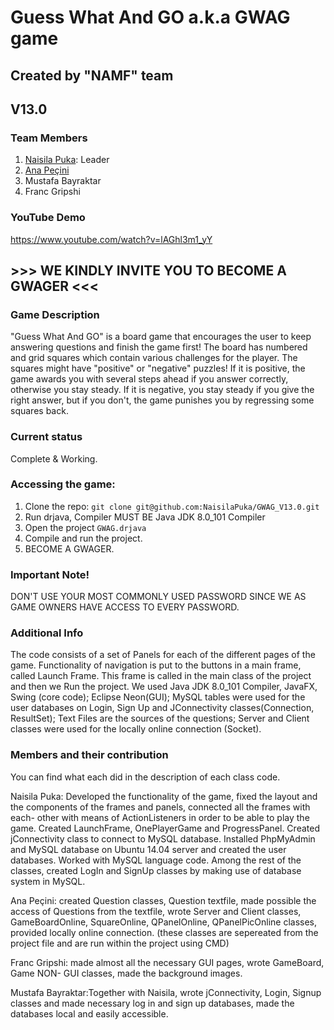 # Guess What And GO a.k.a GWAG game
## Created by "NAMF" team
## V13.0
### Team Members
1. [Naisila Puka](https://github.com/NaisilaPuka): Leader
2. [Ana Peçini](https://github.com/annapecini)
3. Mustafa Bayraktar
4. Franc Gripshi
### YouTube Demo
https://www.youtube.com/watch?v=lAGhl3m1_yY
## >>> WE KINDLY INVITE YOU TO BECOME A GWAGER <<<
### Game Description
"Guess What And GO" is a board game that encourages the user to keep answering questions and finish the game first! The board has numbered and grid squares which contain various challenges for the player. The squares might have "positive" or "negative" puzzles! If it is positive, the game awards you with several steps ahead if you answer correctly, otherwise you stay steady. If it is negative, you stay steady if you give the right answer, but if you don't, the game punishes you by regressing some squares back.

### Current status
Complete & Working.

### Accessing the game:
1. Clone the repo: `git clone git@github.com:NaisilaPuka/GWAG_V13.0.git`
2. Run drjava, Compiler MUST BE Java JDK 8.0_101 Compiler
3. Open the project `GWAG.drjava`
4. Compile and run the project.
4. BECOME A GWAGER. 

### Important Note!
DON'T USE YOUR MOST COMMONLY USED PASSWORD SINCE WE AS GAME OWNERS HAVE ACCESS TO EVERY PASSWORD.

### Additional Info
The code consists of a set of Panels for each of the different pages of the game. Functionality of navigation is put to the buttons in a main frame, called Launch Frame. This frame is called in the main class of the project and then we Run the project. 
We used Java JDK 8.0_101 Compiler, JavaFX, Swing (core code); Eclipse Neon(GUI); MySQL tables were used for the user databases on Login, Sign Up and JConnectivity classes(Connection, ResultSet); Text Files are the sources of the questions; Server and Client classes were used for the locally online connection (Socket). 

### Members and their contribution
You can find what each did in the description of each class code.

Naisila Puka: Developed the functionality of the game, fixed the layout and the components of the frames and panels, connected all the frames with each- other with means of ActionListeners in order to be able to play the game. Created LaunchFrame, OnePlayerGame and ProgressPanel. Created jConnectivity class to connect to MySQL database. Installed PhpMyAdmin and MySQL database on Ubuntu 14.04 server and created the user databases. Worked with MySQL language code. Among the rest of the classes, created LogIn and SignUp classes by making use of database system in MySQL.

Ana Peçini: created Question classes, Question textfile, made possible the access of Questions from the textfile, wrote Server and Client classes, GameBoardOnline, SquareOnline, QPanelOnline, QPanelPicOnline classes, provided locally online connection. (these classes are sepereated from the project file and are run within the project using CMD)

Franc Gripshi: made almost all the necessary GUI pages, wrote GameBoard, Game NON- GUI classes, made the background images.

Mustafa Bayraktar:Together with Naisila, wrote jConnectivity, Login, Signup classes and made necessary log in and sign up databases, made the databases local and easily accessible.
